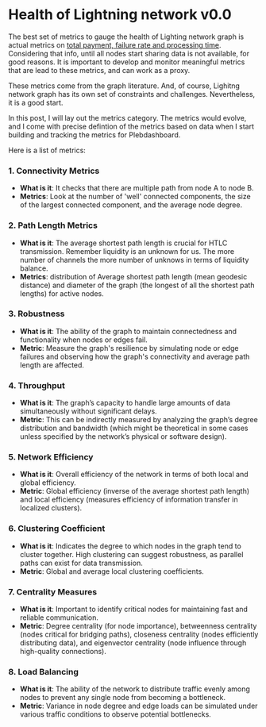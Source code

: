 
#  Health of Lightning network v0.0

The best set of metrics to gauge the health of Lighting network graph is actual metrics on [total payment, failure rate and processing time](https://docs.google.com/spreadsheets/d/1N6pCpZLaz-_lRV5K2WmqYq-NFaxfbdB_6aKsiAuEt84/edit?usp=sharing). Considering that info, until all nodes start sharing data is not available, for good reasons. It is important to develop and monitor meaningful metrics that are lead to these metrics, and can work as a proxy.

These metrics come from the graph literature. And, of course, Lighitng network graph has its own set of constraints and challenges. Nevertheless, it is a good start.

In this post, I will lay out the metrics category. The metrics would evolve, and I come with precise defintion of the metrics based on data  when I start building and tracking the metrics for Plebdashboard.

Here is a list of metrics:

### 1. Connectivity Metrics

-   **What is it**:  It checks that there are multiple path from node A to node B.
-   **Metrics**: Look at the number of 'well' connected components, the size of the largest connected component, and the average node degree.

### 2. Path Length Metrics

-   **What is it**: The average shortest path length is crucial for HTLC transmission. Remember liquidity is an unknown for us.  The more number of channels the more number of unknows in terms of liquidity balance.
-   **Metrics**: distribution of Average shortest path length (mean geodesic distance) and diameter of the graph (the longest of all the shortest path lengths) for active nodes.

### 3. Robustness

-   **What is it**: The ability of the graph to maintain connectedness and functionality when nodes or edges fail.
-   **Metric**: Measure the graph's resilience by simulating node or edge failures and observing how the graph's connectivity and average path length are affected.

### 4. **Throughput**

-   **What is it**: The graph’s capacity to handle large amounts of data simultaneously without significant delays.
-   **Metric**: This can be indirectly measured by analyzing the graph’s degree distribution and bandwidth (which might be theoretical in some cases unless specified by the network’s physical or software design).

### 5. **Network Efficiency**

-   **What is it**: Overall efficiency of the network in terms of both local and global efficiency.
-   **Metric**: Global efficiency (inverse of the average shortest path length) and local efficiency (measures efficiency of information transfer in localized clusters).

### 6. **Clustering Coefficient**

-   **What is it**: Indicates the degree to which nodes in the graph tend to cluster together. High clustering can suggest robustness, as parallel paths can exist for data transmission.
-   **Metric**: Global and average local clustering coefficients.

### 7. **Centrality Measures**

-   **What is it**: Important to identify critical nodes for maintaining fast and reliable communication.
-   **Metric**: Degree centrality (for node importance), betweenness centrality (nodes critical for bridging paths), closeness centrality (nodes efficiently distributing data), and eigenvector centrality (node influence through high-quality connections).

### 8. **Load Balancing**

-   **What is it**: The ability of the network to distribute traffic evenly among nodes to prevent any single node from becoming a bottleneck.
-   **Metric**: Variance in node degree and edge loads can be simulated under various traffic conditions to observe potential bottlenecks.



<!--stackedit_data:
eyJoaXN0b3J5IjpbMTE0NjgzMjMyOCw4Njg1NDg1MjksMjA5OD
YyNDU4MSwyMjg2NDYzOTQsMTE4MTI0NjgwMSwxMTI2Njc0MzM0
LDY4Nzg4MzIwOSwtODE2ODgyNjk2LC0xODUyNDAwNTk4LC0yMD
A0MTY0MTk4LDE0NzI0NzUzOTddfQ==
-->